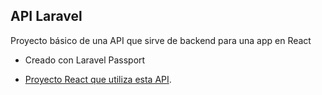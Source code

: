 ## API Laravel
Proyecto básico de una API que sirve de backend para una app en React
- Creado con Laravel Passport

- [Proyecto React que utiliza esta API](https://github.com/hectorsc/react-app).
